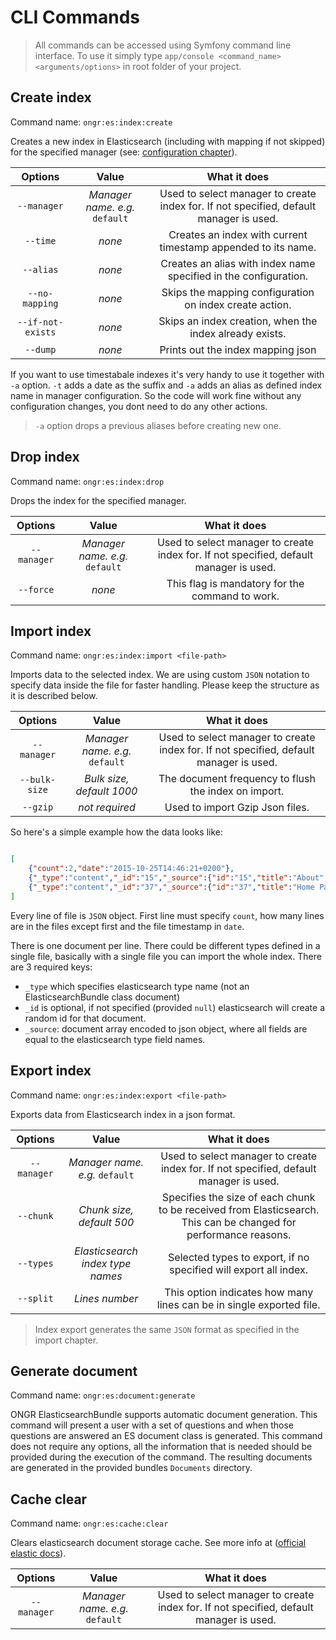 # CLI Commands

> All commands can be accessed using Symfony command line interface. To use it simply type `app/console <command_name> <arguments/options>` in root folder of your project.

## Create index

Command name: `ongr:es:index:create`

Creates a new index in Elasticsearch (including with mapping if not skipped) for the specified manager (see: [configuration chapter](configuration.md)).

|     Options    |             Value            |                                      What it does                                      |
|:--------------:|:----------------------------:|:--------------------------------------------------------------------------------------:|
| `--manager`    | *Manager name. e.g.* `default` | Used to select manager to create index for. If not specified, default manager is used. |
| `--time`       | *none*        | Creates an index with current timestamp appended to its name.                          |
| `--alias`      | *none*        | Creates an alias with index name specified in the configuration.                       |
| `--no-mapping` | *none*        | Skips the mapping configuration on index create action.                                |
| `--if-not-exists` | *none* | Skips an index creation, when the index already exists.                                |
| `--dump`       | *none*        | Prints out the index mapping json                                                      |

If you want to use timestabale indexes it's very handy to use it together with `-a` option. `-t` adds a date as the suffix and `-a` adds an alias as defined index name in manager configuration. So the code will work fine without any configuration changes, you dont need to do any other actions.

> `-a` option drops a previous aliases before creating new one.


## Drop index

Command name: `ongr:es:index:drop`

Drops the index for the specified manager.

| Options     |             Value            |                                      What it does                                      |
|:-----------:|:----------------------------:|:--------------------------------------------------------------------------------------:|
| `--manager` | *Manager name. e.g.* `default` | Used to select manager to create index for. If not specified, default manager is used. |
| `--force`   | *none*                       | This flag is mandatory for the command to work.  


## Import index

Command name: `ongr:es:index:import <file-path>`

Imports data to the selected index. We are using custom `JSON` notation to specify data inside the file for faster handling. Please keep the structure as it is described below.


| Options       |             Value            |                                      What it does                                      |
|:-------------:|:----------------------------:|:--------------------------------------------------------------------------------------:|
| `--manager`   | *Manager name. e.g.* `default` | Used to select manager to create index for. If not specified, default manager is used. |
| `--bulk-size` | *Bulk size, default 1000*    | The document frequency to flush the index on import. |
| `--gzip` | *not required*    | Used to import Gzip Json files.|

So here's a simple example how the data looks like:

```json

[
    {"count":2,"date":"2015-10-25T14:46:21+0200"},
    {"_type":"content","_id":"15","_source":{"id":"15","title":"About","content":"Sample ONGR about page..","urls":[{"url":"about\/","key":""}]}},
    {"_type":"content","_id":"37","_source":{"id":"37","title":"Home Page","content":"<div class=\"jumbotron\">\r\n  <h1>Welcome to ONGR demo site!<\/h1>\r\n  <p>Enterprise E-commerce Accelerator.<\/p><\/div>","urls":[{"url":"home-page\/","key":""}]}}
]

```

Every line of file is `JSON` object. First line must specify `count`, how many lines are in the files except first and the file timestamp in `date`.

There is one document per line. There could be different types defined in a single file, basically with a single file you can import the whole index. There are 3 required keys:
* `_type` which specifies elasticsearch type name (not an ElasticsearchBundle class document)
* `_id` is optional, if not specified (provided `null`) elasticsearch will create a random id for that document.
* `_source`: document array encoded to json object, where all fields are equal to the elasticsearch type field names.


## Export index

Command name: `ongr:es:index:export <file-path>`

Exports data from Elasticsearch index in a json format.


| Options     |             Value            |                                      What it does                                      |
|:-----------:|:----------------------------:|:--------------------------------------------------------------------------------------:|
| `--manager` | *Manager name. e.g.* `default` | Used to select manager to create index for. If not specified, default manager is used. |
| `--chunk`   | *Chunk size, default 500*      | Specifies the size of each chunk to be received from Elasticsearch. This can be changed for performance reasons.
| `--types`   | *Elasticsearch index type names* | Selected types to export, if no specified will export all index.
| `--split`   | *Lines number* | This option indicates how many lines can be in single exported file.

> Index export generates the same `JSON` format as specified in the import chapter.

## Generate document

Command name: `ongr:es:document:generate`

ONGR ElasticsearchBundle supports automatic document generation. This command will present a user with a set of questions and when those questions are
answered an ES document class is generated. This command does not require any options, all the information that is needed should be provided during the
execution of the command. The resulting documents are generated in the provided bundles `Documents` directory.

## Cache clear

Command name: `ongr:es:cache:clear`

Clears elasticsearch document storage cache. See more info at ([official elastic docs](https://www.elastic.co/guide/en/elasticsearch/reference/current/indices-clearcache.html)).

| Options     |             Value              |                                      What it does                                      |
|:-----------:|:------------------------------:|:--------------------------------------------------------------------------------------:|
| `--manager` | *Manager name. e.g.* `default` | Used to select manager to create index for. If not specified, default manager is used.
